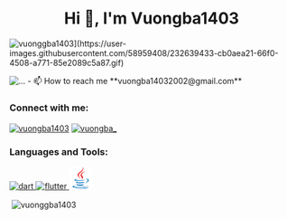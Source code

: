 <h1 align="center">Hi 👋, I'm Vuongba1403</h1>
<p align="left"> <img src="[https://komarev.com/ghpvc/?username=hammadx02&label=Profile%20views&color=0e75b6&style=flat" alt="vuonggba1403](https://user-images.githubusercontent.com/58959408/232639433-cb0aea21-66f0-4508-a771-85e2089c5a87.gif)" /> </p>

<img src="https://i.pinimg.com/originals/7f/10/f3/7f10f39e54aad282f4d3d35a7537b4d3.gif" alt="..." width="250" />
- 📫 How to reach me **vuongba14032002@gmail.com**

<h3 align="left">Connect with me:</h3>
<p align="left">
<a href="https://fb.com/vuongba1403" target="blank"><img align="center" src="https://raw.githubusercontent.com/rahuldkjain/github-profile-readme-generator/master/src/images/icons/Social/facebook.svg" alt="vuongba1403" height="30" width="40" /></a>
<a href="https://instagram.com/vuongba_" target="blank"><img align="center" src="https://raw.githubusercontent.com/rahuldkjain/github-profile-readme-generator/master/src/images/icons/Social/instagram.svg" alt="vuongba_" height="30" width="40" /></a>
</p>

<h3 align="left">Languages and Tools:</h3>
<p align="left"> <a href="https://dart.dev" target="_blank" rel="noreferrer"> <img src="https://www.vectorlogo.zone/logos/dartlang/dartlang-icon.svg" alt="dart" width="40" height="40"/> </a> <a href="https://flutter.dev" target="_blank" rel="noreferrer"> <img src="https://www.vectorlogo.zone/logos/flutterio/flutterio-icon.svg" alt="flutter" width="40" height="40"/> </a> <a href="https://www.java.com" target="_blank" rel="noreferrer"> <img src="https://raw.githubusercontent.com/devicons/devicon/master/icons/java/java-original.svg" alt="java" width="40" height="40"/> </a> </p>

<p>&nbsp;<img align="center" src="https://github-readme-stats.vercel.app/api?username=vuonggba1403&show_icons=true&locale=en" alt="vuonggba1403" /></p>
